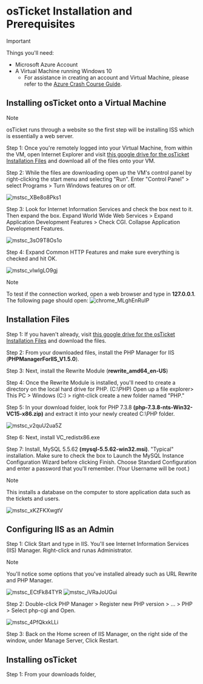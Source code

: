 # osTicket Installation and Prerequisites 

> [!Important]
> Things you'll need:
> - Microsoft Azure Account
> - A Virtual Machine running Windows 10
>   - For assistance in creating an account and Virtual Machine, please refer to the [Azure Crash Course Guide](https://github.com/EMoniSmall/azurecrashcourse).

<h2>Installing osTicket onto a Virtual Machine</h2>

> [!Note]
> osTicket runs through a website so the first step will be installing ISS which is essentially a web server.

Step 1: Once you're remotely logged into your Virtual Machine, from within the VM, open Internet Explorer and visit [this google drive for the osTicket Installation Files](https://drive.google.com/drive/folders/1APMfNyfNzcxZC6EzdaNfdZsUwxWYChf6) and download all of the files onto your VM.

Step 2: While the files are downloading open up the VM's control panel by right-clicking the start menu and selecting "Run". Enter "Control Panel" > select Programs > Turn Windows features on or off. 

![mstsc_XBe8o8Pks1](https://github.com/EMoniSmall/osInstall/assets/166156618/7c123e5f-cb1f-46d2-9e46-3e791804bcd2)


Step 3: Look for Internet Information Services and check the box next to it. Then expand the box. Expand World Wide Web Services > Expand Application Development Features > Check CGI. Collapse Application Development Features. 

![mstsc_3sO9T8Os1o](https://github.com/EMoniSmall/osInstall/assets/166156618/ad6c6667-7ba1-43c6-9182-a1caed9d7879)

Step 4: Expand Common HTTP Features and make sure everything is checked and hit OK.

![mstsc_vIwIgLO9gj](https://github.com/EMoniSmall/osInstall/assets/166156618/404d387b-3d80-48c8-8a84-9fa6f7d3e553)

> [!Note]
> To test if the connection worked, open a web browser and type in <b>127.0.0.1</b>. The following page should open:
> ![chrome_MLghEnRuIP](https://github.com/EMoniSmall/osInstall/assets/166156618/d14dd8da-fffd-40c5-b013-0d2de021578a)


<h2>Installation Files</h2>

Step 1: If you haven't already, visit [this google drive for the osTicket Installation Files](https://drive.google.com/drive/folders/1APMfNyfNzcxZC6EzdaNfdZsUwxWYChf6) and download the files. 

Step 2: From your downloaded files, install the PHP Manager for IIS (<b>PHPManagerForIIS_V1.5.0</b>).

Step 3: Next, install the Rewrite Module (<b>rewrite_amd64_en-US</b>)

Step 4: Once the Rewrite Module is installed, you'll need to create a directory on the local hard drive for PHP. (C:\PHP) Open up a file explorer> This PC > Windows (C:) > right-click create a new folder named "PHP."

Step 5: In your download folder, look for PHP 7.3.8 <b>(php-7.3.8-nts-Win32-VC15-x86.zip)</b> and extract it into your newly created C:\PHP folder. 

![mstsc_v2quU2ua5Z](https://github.com/EMoniSmall/osInstall/assets/166156618/95bdae23-4273-4418-9a66-fda2e04d1573)

Step 6: Next, install VC_redistx86.exe

Step 7: Install, MySQL 5.5.62 <b>(mysql-5.5.62-win32.msi)</b>. "Typical" installation. Make sure to check the box to Launch the MySQL Instance Configuration Wizard before clicking Finish. Choose Standard Configuration and enter a password that you'll remember. (Your Username will be root.)

> [!Note]
> This installs a database on the computer to store application data such as the tickets and users.

![mstsc_xKZFKXwgtV](https://github.com/EMoniSmall/osInstall/assets/166156618/1c1e39c6-d210-4d1c-84b9-99b5092b5231)

<h2>Configuring IIS as an Admin</h2>

Step 1: Click Start and type in IIS. You'll see Internet Information Services (IIS) Manager. Right-click and runas Administrator. 

> [!Note]
> You'll notice some options that you've installed already such as URL Rewrite and PHP Manager.
>  
> ![mstsc_ECtFk84TYR](https://github.com/EMoniSmall/osInstall/assets/166156618/d923f6eb-7b9b-404c-8e26-f8762f4c213b)
> ![mstsc_iVRaJoUGui](https://github.com/EMoniSmall/osInstall/assets/166156618/d2fc1bc7-4ba9-4600-986e-de1e9cbf5f81)

Step 2: Double-click PHP Manager > Register new PHP version > ... > PHP > Select php-cgi and Open.

![mstsc_4PfQkxkLLi](https://github.com/EMoniSmall/osInstall/assets/166156618/b3e7bb98-0ac9-4026-a0f8-153e05cbb706)

Step 3: Back on the Home screen of IIS Manager, on the right side of the window, under Manage Server, Click Restart. 

<h2>Installing osTicket</h2>

Step 1: From your downloads folder, 
